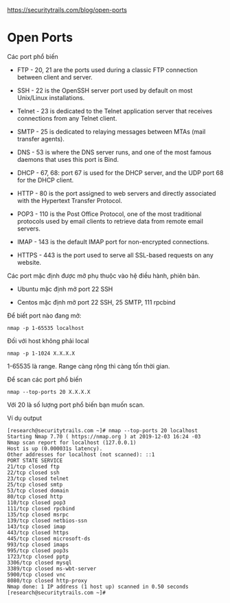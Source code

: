https://securitytrails.com/blog/open-ports

# Open Ports 

Các port phổ biến

- FTP - 20, 21 are the ports used during a classic FTP connection between client and server.

- SSH - 22 is the OpenSSH server port used by default on most Unix/Linux installations.

- Telnet - 23 is dedicated to the Telnet application server that receives connections from any Telnet client.

- SMTP - 25 is dedicated to relaying messages between MTAs (mail transfer agents).

- DNS - 53 is where the DNS server runs, and one of the most famous daemons that uses this port is Bind.

- DHCP - 67, 68: port 67 is used for the DHCP server, and the UDP port 68 for the DHCP client.

- HTTP - 80 is the port assigned to web servers and directly associated with the Hypertext Transfer Protocol.

- POP3 - 110 is the Post Office Protocol, one of the most traditional protocols used by email clients to retrieve data from remote email servers.

- IMAP - 143 is the default IMAP port for non-encrypted connections.

- HTTPS - 443 is the port used to serve all SSL-based requests on any website.

Các port mặc định được mở phụ thuộc vào hệ điều hành, phiên bản.

- Ubuntu mặc định mở port 22 SSH 

- Centos mặc định mở port 22 SSH, 25 SMTP, 111 rpcbind

Để biết port nào đang mở:

    nmap -p 1-65535 localhost

Đối với host không phải local

    nmap -p 1-1024 X.X.X.X

1-65535 là range. Range càng rộng thì càng tốn thời gian.

Để scan các port phổ biến

    nmap --top-ports 20 X.X.X.X

Với 20 là số lượng port phổ biến bạn muốn scan. 

Ví dụ output

```
[research@securitytrails.com ~]# nmap --top-ports 20 localhost
Starting Nmap 7.70 ( https://nmap.org ) at 2019-12-03 16:24 -03
Nmap scan report for localhost (127.0.0.1)
Host is up (0.000031s latency).
Other addresses for localhost (not scanned): ::1
PORT STATE SERVICE
21/tcp closed ftp
22/tcp closed ssh
23/tcp closed telnet
25/tcp closed smtp
53/tcp closed domain
80/tcp closed http
110/tcp closed pop3
111/tcp closed rpcbind
135/tcp closed msrpc
139/tcp closed netbios-ssn
143/tcp closed imap
443/tcp closed https
445/tcp closed microsoft-ds
993/tcp closed imaps
995/tcp closed pop3s
1723/tcp closed pptp
3306/tcp closed mysql
3389/tcp closed ms-wbt-server
5900/tcp closed vnc
8080/tcp closed http-proxy
Nmap done: 1 IP address (1 host up) scanned in 0.50 seconds
[research@securitytrails.com ~]#
```


